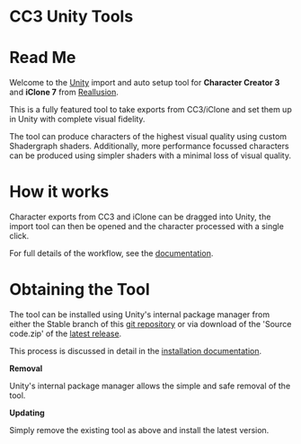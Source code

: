 # CC3 Unity Tools

Read Me
=======

Welcome to the [Unity](https://www.unity.com/) import and auto setup tool for **Character Creator 3** and **iClone 7** from [Reallusion](https://www.reallusion.com/).

This is a fully featured tool to take exports from CC3/iClone and set them up in Unity with complete visual fidelity.

The tool can produce characters of the highest visual quality using custom Shadergraph shaders.
Additionally, more performance focussed characters can be produced using simpler shaders with a minimal loss of visual quality. 

How it works
============

Character exports from CC3 and iClone can be dragged into Unity, the import tool can then be opened and the character processed with a single click.

For full details of the workflow, see the [documentation](https://soupday.github.io/cc3_unity_tools/).


Obtaining the Tool
==================

The tool can be installed using Unity's internal package manager from either the Stable branch of this [git repository](https://github.com/soupday/cc3_unity_tools_HDRP) or via download of the 'Source code.zip' of the [latest release](https://github.com/soupday/cc3_unity_tools_HDRP/releases).

This process is discussed in detail in the [installation documentation](https://soupday.github.io/cc3_unity_tools/installation.html).

**Removal**

Unity's internal package manager allows the simple and safe removal of the tool.


**Updating**

Simply remove the existing tool as above and install the latest version.

